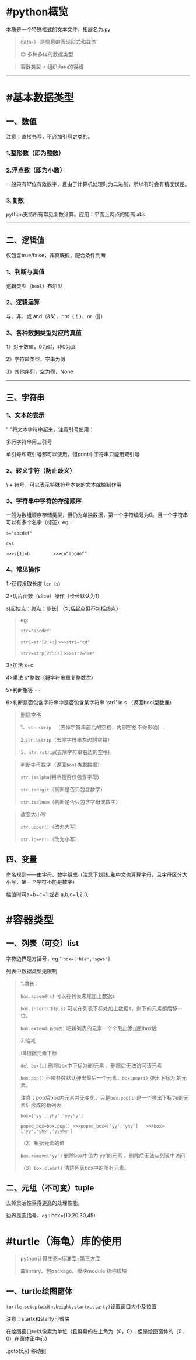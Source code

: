 # #python概览

本质是一个特殊格式的文本文件，拓展名为.py

> data-》 是信息的表现形式和载体
>
> 😊 多种多样的数据类型

> 容器类型-> 组织data的容器

------

# #基本数据类型

## 一、数值

注意：直接书写，不必加引号之类的。

### 1.整形数（即为整数）

### 2.浮点数（即为小数）

一般只有17位有效数字，且由于计算机处理时为二进制，所以有时会有精度误差。

### 3.复数

python支持所有常见复数计算。应用：平面上两点的距离 abs

------

## 二、逻辑值

仅包含true/false，非真既假，配合条件判断                                                                                                 

### 1、判断与真值

逻辑类型（`bool`）布尔型

### 2、逻辑运算

与、非、或      and（&&）、not（！）、or（||）

### 3、各种数据类型对应的真值

1》对于数值，0为假，非0为真

2》字符串类型，空串为假

3》其他序列，空为假，None

------

## 三、字符串

### 1、文本的表示

" "将文本字符串起来，注意引号使用：

多行字符串用三引号

单引号和双引号都可以使用，但print中字符串只能用双引号

### 2、转义字符（防止歧义）

\ + 符号，可以表示特殊符号本身的文本或控制作用

### 3、字符串中字符的存储顺序

一般为数组顺序存储类型，但仍为单独数据，第一个字符编号为0。且一个字符串可以有多个名字（标签）eg：

`s="abcdef"`

`c=s`

`>>>s[1]=b         >>>c=“abcdef”`    

### 4、常见操作

1>获假发取长度 `len（s）`

2>切片函数（slice）操作（步长默认为1）

 s[起始点：终点：步长] （包括起点但不包括终点）

> eg:
>
> `str="abcdef"` 
>
> `str1=str[2:4:]`  `>>>str1="cd"`
>
> `str2=strp[2:5:2]`  `>>>str2="ce"`

3>加法   s+c

4>乘法   s*整数（将字符串重复整数次）

5>判断相等 ==

6>判断是否包含字符串中是否包含某字符串 ‘str1’ in s   （返回bool型数据）

> 删除空格
>
> 1、`str.strip ` （去掉字符串前后的空格，内部空格不受影响）.
>
> 2.`str.lstrip`（去除字符串左边的空格）
>
> 3、`str.rstrip`(去除字符串右边的空格)

> 判断字母数字（返回`bool`类型数据）
>
> `str.isalpha`(判断是否仅包含字母)
>
> `str.isdigit`（判断是否只包含数字）
>
> `str.isalnum`（判断是否只包含字母或数字）

> 改变大小写
>
> `str.upper()`（改为大写）
>
> `str.lower()`（改为小写）

## 四、变量

命名规则——由字母、数字组成（注意下划线_和中文也算算字母，且字母区分大小写，第一个字符不能是数字）

幅值时可a=b=c=1     或者     a,b,c=1,2,3,

# #容器类型

## 一、列表（可变）list

字符边界是方括号，eg：`box=['hie','sgws']`

列表中数据类型无限制

> 1.增长：
>
> `box.append(s)` 可以在列表末尾加上数据s          
>
> `box.insert(下标,s)` 可以在列表下标处加上数据s，剩下的元素都后移一位。
>
> `box.extend(新列表)` 吧新列表的元素一个个取出添加到box后
>
> 2.缩减
>
> (1)根据元素下标
>
> `del box[i]`  删除box中下标为i的元素 ，删除后无法访问该元素
>
> `box.pop()` 不带参数默认弹出最后一个元素，`box.pop(i)` 弹出下标为i的元素。
>
> 注意：pop后box内元素并无变化，只是`box.pop(i)`是一个弹出下标为i的元素后形成的新列表
>
> `box=['yy','yhy','yyyhy']`
>
> `poped_box=box.pop() >>>poped_box=['yy','yhy']   >>>box=['yy','yhy','yyyhy']`
>
> （2）根据元素的值
>
> `box.remove('yy')` 删除box中值为'yy'的元素 ，删除后无法从列表中访问
>
> （3）`box.clear()` 清楚列表box中的所有元素。

## 二、元组（不可变）tuple

去掉灵活性获得更高的处理性能。

边界是圆括号，`eg：`box=(10,20,30,45)

# #turtle（海龟）库的使用

> python计算生态=标准库+第三方库
>
> 库library、包package、模块module   统称模块

## 一、turtle绘图窗体

`turtle.setup(width,height,startx,starty)`设置窗口大小及位置

注意：startx和starty可省略 

在绘图窗口中以像素为单位（且屏幕的左上角为（0，0）；但是绘图窗体的（0，0）在窗体正中心）

.goto(x,y)  移动到  

